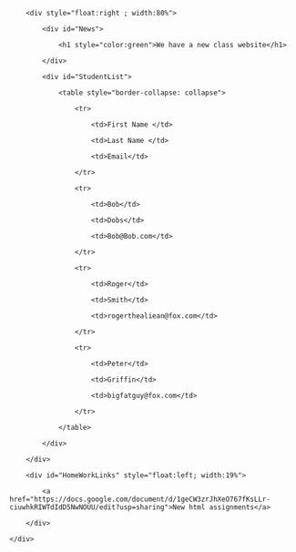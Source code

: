 
<div id="container" >

        <div style="float:right ; width:80%">

            <div id="News">

                <h1 style="color:green">We have a new class website</h1>

            </div>

            <div id="StudentList">

                <table style="border-collapse: collapse">

                    <tr>

                        <td>First Name </td>

                        <td>Last Name </td>

                        <td>Email</td>

                    </tr>

                    <tr>

                        <td>Bob</td>

                        <td>Dobs</td>

                        <td>Bob@Bob.com</td>

                    </tr>

                    <tr>

                        <td>Roger</td>

                        <td>Smith</td>

                        <td>rogerthealiean@fox.com</td>

                    </tr>            

                    <tr>

                        <td>Peter</td>

                        <td>Griffin</td>

                        <td>bigfatguy@fox.com</td>

                    </tr>

                </table>

            </div>

        </div>        

        <div id="HomeWorkLinks" style="float:left; width:19%">

            <a href="https://docs.google.com/document/d/1geCW3zrJhXeO767fKsLLr-ciuwhkRIWTdIdD5NwNOUU/edit?usp=sharing">New html assignments</a>

        </div>

    </div>

